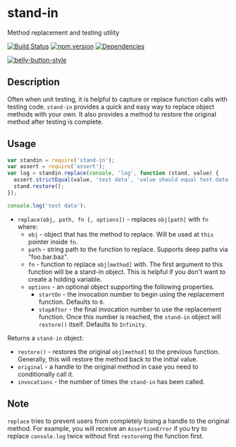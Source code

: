 # stand-in
Method replacement and testing utility

[![Build Status](https://travis-ci.org/continuationlabs/stand-in.svg?branch=master)](https://travis-ci.org/continuationlabs/stand-in)
[![npm version](https://img.shields.io/npm/v/stand-in.svg)](https://www.npmjs.org/package/stand-in)
[![Dependencies](https://img.shields.io/david/continuationlabs/stand-in.svg)](https://github.com/continuationlabs/stand-in)

[![belly-button-style](https://cdn.rawgit.com/continuationlabs/belly-button/master/badge.svg)](https://github.com/continuationlabs/belly-button)

## Description

Often when unit testing, it is helpful to capture or replace function calls with testing code. `stand-in` provides a quick and easy way to replace object methods with your own. It also provides a method to restore the original method after testing is complete.

## Usage

```javascript
var standin = require('stand-in');
var assert = require('assert');
var log = standin.replace(console, 'log', function (stand, value) {
  assert.strictEqual(value, 'test data', 'value should equal test data');
  stand.restore();
});

console.log('test data');
```

- `replace(obj, path, fn [, options])` - replaces `obj[path]` with `fn` where:
  - `obj` - object that has the method to replace. Will be used at `this` pointer inside `fn`.
  - `path` - string path to the function to replace. Supports deep paths via "foo.bar.baz".
  - `fn` - function to replace `obj[method]` with. The first argument to this function will be a stand-in object. This is helpful if you don't want to create a holding variable.
  - `options` - an optional object supporting the following properties.
    - `startOn` - the invocation number to begin using the replacement function. Defaults to `0`.
    - `stopAfter` - the final invocation number to use the replacement function. Once this number is reached, the `stand-in` object will `restore()` itself. Defaults to `Infinity`.

Returns a `stand-in` object:
  - `restore()` - restores the original `obj[method]` to the previous function. Generally, this will restore the method back to the initial value.
  - `original` - a handle to the original method in case you need to conditionally call it.
  - `invocations` - the number of times the `stand-in` has been called.

## Note

`replace` tries to prevent users from completely losing a handle to the original method. For example, you will receive an `AssertionError` if you try to replace `console.log` twice without first `restore`ing the function first.
